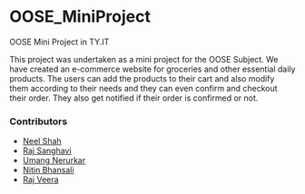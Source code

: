 # OOSE_MiniProject
OOSE Mini Project in TY.IT

This project was undertaken as a mini project for the OOSE Subject. We have created an e-commerce website for groceries and other essential daily products. The users can add the products to their cart and also modify them according to their needs and they can even confirm and checkout their order. They also get notified if their order is confirmed or not.

### Contributors

- [Neel Shah](https://github.com/deadpanther)
- [Raj Sanghavi](https://github.com/rajs09)
- [Umang Nerurkar](https://github.com/urnbolt)
- [Nitin Bhansali](https://github.com/nitin0711)
- [Raj Veera](https://github.com/rajveera)
